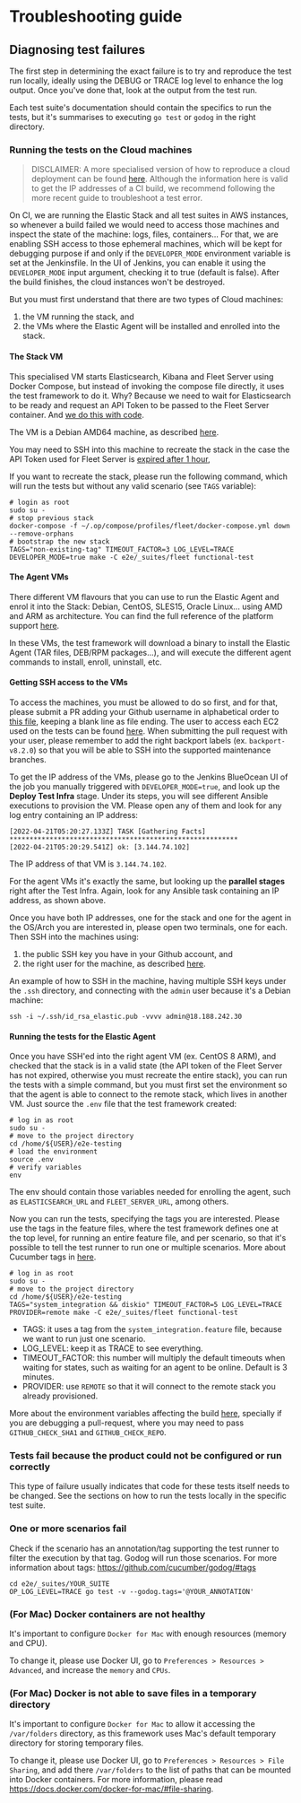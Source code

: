 # Troubleshooting guide

## Diagnosing test failures
The first step in determining the exact failure is to try and reproduce the test run locally, ideally using the DEBUG or TRACE log level to enhance the log output. Once you've done that, look at the output from the test run.

Each test suite's documentation should contain the specifics to run the tests, but it's summarises to executing `go test` or `godog` in the right directory.

### Running the tests on the Cloud machines

> DISCLAIMER: A more specialised version of how to reproduce a cloud deployment can be found [here](../.ci/README.md#running-a-ci-deployment). Although the information here is valid to get the IP addresses of a CI build, we recommend following the more recent guide to troubleshoot a test error.

On CI, we are running the Elastic Stack and all test suites in AWS instances, so whenever a build failed we would need to access those machines and inspect the state of the machine: logs, files, containers... For that, we are enabling SSH access to those ephemeral machines, which will be kept for debugging purpose if and only if the `DEVELOPER_MODE` environment variable is set at the Jenkinsfile. In the UI of Jenkins, you can enable it using the `DEVELOPER_MODE` input argument, checking it to true (default is false). After the build finishes, the cloud instances won't be destroyed.

But you must first understand that there are two types of Cloud machines: 
1) the VM running the stack, and 
2) the VMs where the Elastic Agent will be installed and enrolled into the stack.

#### The Stack VM
This specialised VM starts Elasticsearch, Kibana and Fleet Server using Docker Compose, but instead of invoking the compose file directly, it uses the test framework to do it. Why? Because we need to wait for Elasticsearch to be ready and request an API Token to be passed to the Fleet Server container. And [we do this with code](https://github.com/elastic/e2e-testing/blob/4517dfa134844f720139d6bab3955cc8d9c6685c/e2e/_suites/fleet/fleet.go#L631-L748).

The VM is a Debian AMD64 machine, as described [here](https://github.com/elastic/e2e-testing/blob/4517dfa134844f720139d6bab3955cc8d9c6685c/.ci/.e2e-platforms.yaml#L3-L7).

You may need to SSH into this machine to recreate the stack in the case the API Token used for Fleet Server is [expired after 1 hour](https://www.elastic.co/guide/en/elasticsearch/reference/current/security-settings.html#token-service-settings), 

If you want to recreate the stack, please run the following command, which will run the tests but without any valid scenario (see `TAGS` variable):

```shell
# login as root
sudo su -
# stop previous stack
docker-compose -f ~/.op/compose/profiles/fleet/docker-compose.yml down --remove-orphans
# bootstrap the new stack
TAGS="non-existing-tag" TIMEOUT_FACTOR=3 LOG_LEVEL=TRACE DEVELOPER_MODE=true make -C e2e/_suites/fleet functional-test
```

#### The Agent VMs
There different VM flavours that you can use to run the Elastic Agent and enrol it into the Stack: Debian, CentOS, SLES15, Oracle Linux... using AMD and ARM as architecture. You can find the full reference of the platform support [here](https://github.com/elastic/e2e-testing/blob/4517dfa134844f720139d6bab3955cc8d9c6685c/.ci/.e2e-platforms.yaml#L2-L42).

In these VMs, the test framework will download a binary to install the Elastic Agent (TAR files, DEB/RPM packages...), and will execute the different agent commands to install, enroll, uninstall, etc.

#### Getting SSH access to the VMs
To access the machines, you must be allowed to do so first, and for that, please submit a PR adding your Github username in alphabetical order to [this file](../.ci/ansible/github-ssh-keys), keeping a blank line as file ending. The user to access each EC2 used on the tests can be found [here](https://github.com/elastic/e2e-testing/blob/main/.ci/.e2e-platforms.yaml). When submitting the pull request with your user, please remember to add the right backport labels (ex. `backport-v8.2.0`) so that you will be able to SSH into the supported maintenance branches.

To get the IP address of the VMs, please go to the Jenkins BlueOcean UI of the job you manually triggered with `DEVELOPER_MODE=true`, and look up the **Deploy Test Infra** stage. Under its steps, you will see different Ansible executions to provision the VM. Please open any of them and look for any log entry containing an IP address:

```shell
[2022-04-21T05:20:27.133Z] TASK [Gathering Facts] *********************************************************
[2022-04-21T05:20:29.541Z] ok: [3.144.74.102]
```

The IP address of that VM is `3.144.74.102`.

For the agent VMs it's exactly the same, but looking up the **parallel stages** right after the Test Infra. Again, look for any Ansible task containing an IP address, as shown above.

Once you have both IP addresses, one for the stack and one for the agent in the OS/Arch you are interested in, please open two terminals, one for each. Then SSH into the machines using: 
1) the public SSH key you have in your Github account, and 
2) the right user for the machine, as described [here](https://github.com/elastic/e2e-testing/blob/4517dfa134844f720139d6bab3955cc8d9c6685c/.ci/.e2e-platforms.yaml#L2-L42).

An example of how to SSH in the machine, having multiple SSH keys under the `.ssh` directory, and connecting with the `admin` user because it's a Debian machine:

```shell
ssh -i ~/.ssh/id_rsa_elastic.pub -vvvv admin@18.188.242.30
```

#### Running the tests for the Elastic Agent
Once you have SSH'ed into the right agent VM (ex. CentOS 8 ARM), and checked that the stack is in a valid state (the API token of the Fleet Server has not expired, otherwise you must recreate the entire stack), you can run the tests with a simple command, but you must first set the environment so that the agent is able to connect to the remote stack, which lives in another VM. Just source the `.env` file that the test framework created:

```shell
# log in as root
sudo su -
# move to the project directory
cd /home/${USER}/e2e-testing
# load the environment
source .env
# verify variables
env
```

The env should contain those variables needed for enrolling the agent, such as `ELASTICSEARCH_URL` and `FLEET_SERVER_URL`, among others.

Now you can run the tests, specifying the tags you are interested. Please use the tags in the feature files, where the test framework defines one at the top level, for running an entire feature file, and per scenario, so that it's possible to tell the test runner to run one or multiple scenarios. More about Cucumber tags in [here](https://github.com/cucumber/godog#tags).

```shell
# log in as root
sudo su -
# move to the project directory
cd /home/${USER}/e2e-testing
TAGS="system_integration && diskio" TIMEOUT_FACTOR=5 LOG_LEVEL=TRACE PROVIDER=remote make -C e2e/_suites/fleet functional-test
```

- TAGS: it uses a tag from the `system_integration.feature` file, because we want to run just one scenario.
- LOG_LEVEL: keep it as TRACE to see everything.
- TIMEOUT_FACTOR: this number will multiply the default timeouts when waiting for states, such as waiting for an agent to be online. Default is 3 minutes.
- PROVIDER: use `REMOTE` so that it will connect to the remote stack you already provisioned.

More about the environment variables affecting the build [here](https://github.com/elastic/e2e-testing/tree/main/e2e#environment-variables-affecting-the-build), specially if you are debugging a pull-request, where you may need to pass `GITHUB_CHECK_SHA1` and `GITHUB_CHECK_REPO`.

### Tests fail because the product could not be configured or run correctly
This type of failure usually indicates that code for these tests itself needs to be changed. See the sections on how to run the tests locally in the specific test suite.

### One or more scenarios fail
Check if the scenario has an annotation/tag supporting the test runner to filter the execution by that tag. Godog will run those scenarios. For more information about tags: https://github.com/cucumber/godog/#tags

   ```shell
   cd e2e/_suites/YOUR_SUITE
   OP_LOG_LEVEL=TRACE go test -v --godog.tags='@YOUR_ANNOTATION'
   ```

### (For Mac) Docker containers are not healthy

It's important to configure `Docker for Mac` with enough resources (memory and CPU).

To change it, please use Docker UI, go to `Preferences > Resources > Advanced`, and increase the  `memory` and `CPUs`.

### (For Mac) Docker is not able to save files in a temporary directory

It's important to configure `Docker for Mac` to allow it accessing the `/var/folders` directory, as this framework uses Mac's default temporary directory for storing temporary files.

To change it, please use Docker UI, go to `Preferences > Resources > File Sharing`, and add there `/var/folders` to the list of paths that can be mounted into Docker containers. For more information, please read https://docs.docker.com/docker-for-mac/#file-sharing.
